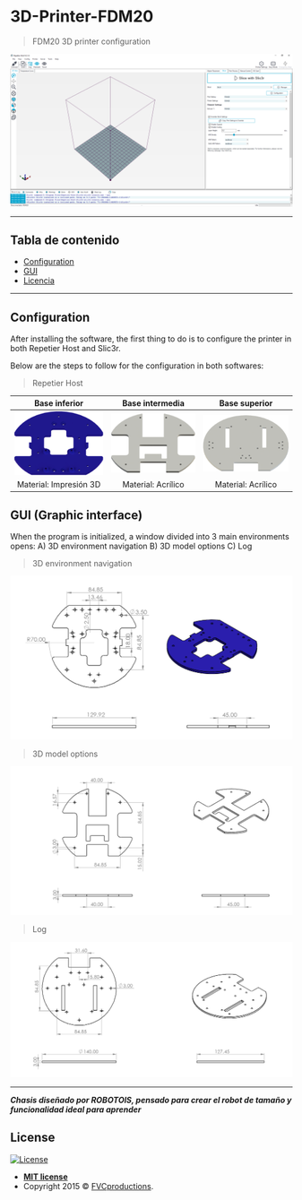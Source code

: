 ﻿# 3D-Printer-FDM20 

> FDM20 3D printer configuration

[![Assembly](https://github.com/mixtecasoft/3D-Printer-FDM20/blob/master/Images/Interface.PNG)]()

---

## Tabla de contenido

- [Configuration](#Configuration)
- [GUI](#GUI )
- [Licencia](#License )


---

## Configuration 

After installing the software, the first thing to do is to configure the
printer in both Repetier Host and Slic3r.

Below are the steps to follow for the configuration in both softwares:

> Repetier Host

| Base inferior | Base intermedia  |  Base superior   |
| :---: |:---:| :---:|
| [![ROBOTOIS](https://github.com/Robotois/robotois-robert/blob/master/specs/images/renders/base.png)](http://robotois.com/)    | [![ROBOTOIS](https://github.com/Robotois/robotois-robert/blob/master/specs/images/renders/base1.png)](http://robotois.com/) | [![FVCproductions](https://github.com/Robotois/robotois-robert/blob/master/specs/images/renders/base2.png)](http://robotois.com/)  |
| Material: Impresión 3D  | Material: Acrílico   | Material: Acrílico  |


## GUI (Graphic interface)

When the program is initialized, a window divided into 3 main environments opens:
A) 3D environment navigation
B) 3D model options
C) Log

> 3D environment navigation

[![Assembly](https://github.com/Robotois/robotois-robert/blob/master/specs/images/measures/base.PNG)]()

> 3D model options

[![Assembly](https://github.com/Robotois/robotois-robert/blob/master/specs/images/measures/media.PNG)]()

>  Log

[![Assembly](https://github.com/Robotois/robotois-robert/blob/master/specs/images/measures/superior.PNG)]()

---

***Chasis diseñado por ROBOTOIS, pensado para crear el robot de tamaño y funcionalidad ideal para aprender***


## License  

[![License](http://img.shields.io/:license-mit-blue.svg?style=flat-square)](http://badges.mit-license.org)

- **[MIT license](http://opensource.org/licenses/mit-license.php)**
- Copyright 2015 © <a href="http://fvcproductions.com" target="_blank">FVCproductions</a>.
